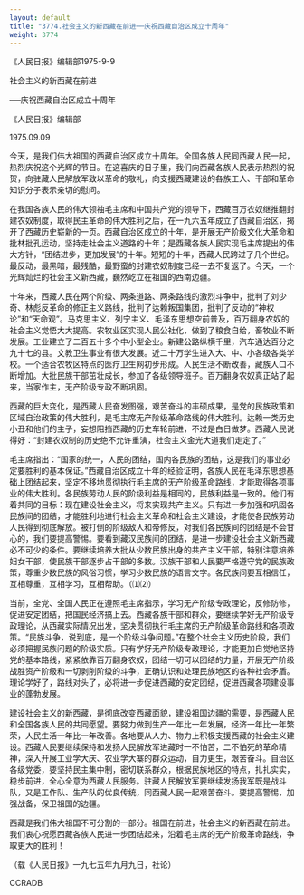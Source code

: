 ```yaml
---
layout: default
title: "3774.社会主义的新西藏在前进──庆祝西藏自治区成立十周年"
weight: 3774
---
```


《人民日报》编辑部1975-9-9

社会主义的新西藏在前进

──庆祝西藏自治区成立十周年

《人民日报》编辑部

1975.09.09

今天，是我们伟大祖国的西藏自治区成立十周年。全国各族人民同西藏人民一起，热烈庆祝这个光辉的节日。在这喜庆的日子里，我们向西藏各族人民表示热烈的祝贺，向驻藏人民解放军致以革命的敬礼，向支援西藏建设的各族工人、干部和革命知识分子表示亲切的慰问。

在我国各族人民的伟大领袖毛主席和中国共产党的领导下，西藏百万农奴继推翻封建农奴制度，取得民主革命的伟大胜利之后，在一九六五年成立了西藏自治区，揭开了西藏历史崭新的一页。西藏自治区成立的十年，是开展无产阶级文化大革命和批林批孔运动，坚持走社会主义道路的十年；是西藏各族人民实现毛主席提出的伟大方针，“团结进步，更加发展”的十年。短短的十年，西藏人民跨过了几个世纪。最反动，最黑暗，最残酷，最野蛮的封建农奴制度已经一去不复返了。今天，一个光辉灿烂的社会主义新西藏，巍然屹立在祖国的西南边疆。

十年来，西藏人民在两个阶级、两条道路、两条路线的激烈斗争中，批判了刘少奇、林彪反革命的修正主义路线，批判了达赖叛国集团，批判了反动的“神权论”和“天命观”。马克思主义、列宁主义、毛泽东思想空前普及，百万翻身农奴的社会主义觉悟大大提高。农牧业区实现人民公社化，做到了粮食自给，畜牧业不断发展。工业建立了二百五十多个中小型企业。新建公路纵横千里，汽车通达百分之九十七的县。文教卫生事业有很大发展。近二十万学生进入大、中、小各级各类学校。一个适合农牧区特点的医疗卫生网初步形成。人民生活不断改善，藏族人口不断增加。大批民族干部茁壮成长，参加了各级领导班子。百万翻身农奴真正站了起来，当家作主，无产阶级专政不断巩固。

西藏的巨大变化，是西藏人民奋发图强，艰苦奋斗的丰硕成果，是党的民族政策和区域自治政策的伟大胜利，是毛主席无产阶级革命路线的伟大胜利。达赖一类历史小丑和他们的主子，妄想阻挡西藏的历史车轮前进，不过是白日做梦。西藏人民说得好：“封建农奴制的历史绝不允许重演，社会主义金光大道我们走定了。”

毛主席指出：“国家的统一，人民的团结，国内各民族的团结，这是我们的事业必定要胜利的基本保证。”西藏自治区成立十年的经验证明，各族人民在毛泽东思想基础上团结起来，坚定不移地贯彻执行毛主席的无产阶级革命路线，才能取得各项事业的伟大胜利。各民族劳动人民的阶级利益是相同的，民族利益是一致的。他们有着共同的目标：现在建设社会主义，将来实现共产主义。只有进一步加强和巩固各民族间的团结，才能胜利地进行社会主义革命和社会主义建设，才能使各民族劳动人民得到彻底解放。被打倒的阶级敌人和帝修反，对我们各民族间的团结是不会甘心的，我们要提高警惕。要看到藏汉民族间的团结，是进一步建设社会主义新西藏必不可少的条件。要继续培养大批从少数民族出身的共产主义干部，特别注意培养妇女干部，使民族干部逐步占干部的多数。汉族干部和人民要严格遵守党的民族政策，尊重少数民族的风俗习惯，学习少数民族的语言文字。各民族间要互相信任，互相尊重，互相学习，互相帮助。（⑴⑵）

当前，全党、全国人民正在遵照毛主席指示，学习无产阶级专政理论，反修防修，促进安定团结，把国民经济搞上去。西藏各族干部和群众，要继续学好无产阶级专政理论，从西藏实际情况出发，坚决贯彻执行毛主席的无产阶级革命路线和各项政策。“民族斗争，说到底，是一个阶级斗争问题。”在整个社会主义历史阶段，我们必须把握民族问题的阶级实质。只有学好无产阶级专政理论，才能更加自觉地坚持党的基本路线，紧紧依靠百万翻身农奴，团结一切可以团结的力量，开展无产阶级战胜资产阶级和一切剥削阶级的斗争，正确认识和处理民族地区的各种社会矛盾。理论学好了，路线对头了，必将进一步促进西藏的安定团结，促进西藏各项建设事业的蓬勃发展。

建设社会主义的新西藏，是彻底改变西藏面貌，建设祖国边疆的需要，是西藏人民和全国各族人民的共同愿望。要努力做到生产一年比一年发展，经济一年比一年繁荣，人民生活一年比一年改善。各地要从人力、物力上积极支援西藏的社会主义建设。西藏人民要继续保持和发扬人民解放军进藏时一不怕苦，二不怕死的革命精神，深入开展工业学大庆、农业学大寨的群众运动，自力更生，艰苦奋斗。自治区各级党委，要坚持民主集中制，密切联系群众，根据民族地区的特点，扎扎实实，稳步前进，全心全意为西藏人民服务。驻藏人民解放军要继续发扬我军既是战斗队，又是工作队、生产队的优良传统，同西藏人民一起艰苦奋斗。要提高警惕，加强战备，保卫祖国的边疆。

西藏是我们伟大祖国不可分割的一部分。祖国在前进，社会主义的新西藏在前进。我们衷心祝愿西藏各族人民进一步团结起来，沿着毛主席的无产阶级革命路线，争取更大的胜利！

（载《人民日报》一九七五年九月九日，社论）

CCRADB

